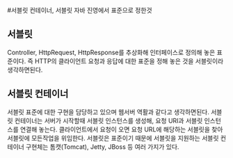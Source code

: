 #서블릿 컨테이너, 서블릿
자바 진영에서 표준으로 정한것

## 서블릿
Controller, HttpRequest, HttpResponse를 추상화해 인터페이스로 정의해 놓은 표준이다.
즉 HTTP의 클라이언트 요청과 응답에 대한 표준을 정해 놓은 것을 서블릿이라 생각하면된다.

## 서블릿 컨테이너
서블릿 표준에 대한 구현을 담당하고 있으며 웹서버 역활과 같다고 생각하면된다.
서블릿 컨테이너는 서버가 시작할때 서블릿 인스턴스를 생성해, 요청 URI과 서블릿 인스턴스를 연결해 놓는다.
클라이언트에서 요청이 오면 요청 URL에 해당하는 서블릿을 찾아 서블릿에 모든작업을 위임한다.
서블릿은 표준이기 때문에 서블릿을 지원하는 서블릿 컨테이너 구현체는 톰캣(Tomcat), Jetty, JBoss 등 여러 가지가 있다.
